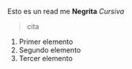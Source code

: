 Esto es un read me
**Negrita**
*Cursiva*
> cita
1. Primer elemento
2. Segundo elemento
3. Tercer elemento
